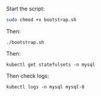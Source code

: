 Start the script:
```bash
sudo chmod +x bootstrap.sh
```

Then:

```
./bootstrap.sh
```
Then:
```
kubectl get statefulsets -n mysql
```

Then check logs:
```
kubectl logs -n mysql mysql-0
```
